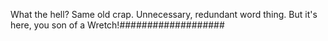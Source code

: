 What the hell? Same old crap. Unnecessary, redundant word thing. But it's here, you son of a Wretch!###################
